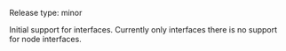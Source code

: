 Release type: minor

Initial support for interfaces.
Currently only interfaces there is no support for
node interfaces.
